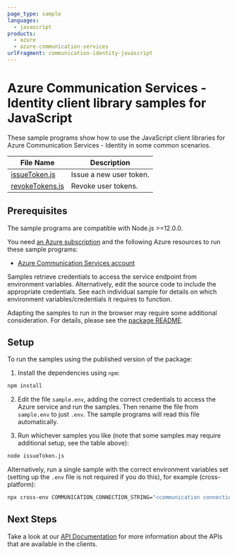 ```yaml
---
page_type: sample
languages:
  - javascript
products:
  - azure
  - azure-communication-services
urlFragment: communication-identity-javascript
---
```


# Azure Communication Services - Identity client library samples for JavaScript

These sample programs show how to use the JavaScript client libraries for Azure Communication Services - Identity in some common scenarios.

| **File Name**                   | **Description**         |
| ------------------------------- | ----------------------- |
| [issueToken.js][issuetoken]     | Issue a new user token. |
| [revokeTokens.js][revoketokens] | Revoke user tokens.     |

## Prerequisites

The sample programs are compatible with Node.js >=12.0.0.

You need [an Azure subscription][freesub] and the following Azure resources to run these sample programs:

- [Azure Communication Services account][createinstance_azurecommunicationservicesaccount]

Samples retrieve credentials to access the service endpoint from environment variables. Alternatively, edit the source code to include the appropriate credentials. See each individual sample for details on which environment variables/credentials it requires to function.

Adapting the samples to run in the browser may require some additional consideration. For details, please see the [package README][package].

## Setup

To run the samples using the published version of the package:

1. Install the dependencies using `npm`:

```bash
npm install
```

2. Edit the file `sample.env`, adding the correct credentials to access the Azure service and run the samples. Then rename the file from `sample.env` to just `.env`. The sample programs will read this file automatically.

3. Run whichever samples you like (note that some samples may require additional setup, see the table above):

```bash
node issueToken.js
```

Alternatively, run a single sample with the correct environment variables set (setting up the `.env` file is not required if you do this), for example (cross-platform):

```bash
npx cross-env COMMUNICATION_CONNECTION_STRING="<communication connection string>" node issueToken.js
```

## Next Steps

Take a look at our [API Documentation][apiref] for more information about the APIs that are available in the clients.

[issuetoken]: https://github.com/Azure/azure-sdk-for-js/blob/main/sdk/communication/communication-identity/samples/v1/javascript/issueToken.js
[revoketokens]: https://github.com/Azure/azure-sdk-for-js/blob/main/sdk/communication/communication-identity/samples/v1/javascript/revokeTokens.js
[apiref]: https://docs.microsoft.com/javascript/api/@azure/communication-identity
[freesub]: https://azure.microsoft.com/free/
[createinstance_azurecommunicationservicesaccount]: https://docs.microsoft.com/azure/communication-services/quickstarts/create-communication-resource
[package]: https://github.com/Azure/azure-sdk-for-js/tree/main/sdk/communication/communication-identity/README.md
